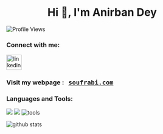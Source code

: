 <h1 align="center">Hi 👋, I'm Anirban Dey</h1>

<p align="left"> <img src="https://komarev.com/ghpvc/?username=soufrabi&label=Profile%20views&color=0e75b6&style=flat" alt="Profile Views" /> </p>


<h3 align="left">Connect with me:</h3>
<p align="left">
<a href="https://linkedin.com/in/anirbandey1" target="blank"><img align="center" src="https://soufrabi.github.io/assets/logos/linkedin.svg" alt="linkedin" height="40" width="40" /></a>
</p>
<h3 align="left"> Visit my webpage : &nbsp <span style="font-family:monospace;" > <a href="https://soufrabi.com" target="blank">soufrabi.com</a> </span> </h3>



### Languages and Tools:

<img src="https://skillicons.dev/icons?i=html,css,js,react,mysql,mongodb" />
<img src="https://skillicons.dev/icons?i=cpp,c,python,latex,java,kotlin" />
<img src="https://skillicons.dev/icons?i=git,github,linux,docker,neovim,vim,vscode,androidstudio" alt="tools" />

<br />

<p style="width: 100%; display: block;"><img src="https://github-readme-stats.vercel.app/api?username=soufrabi&show_icons=true&locale=en" alt="github stats" /></p>
